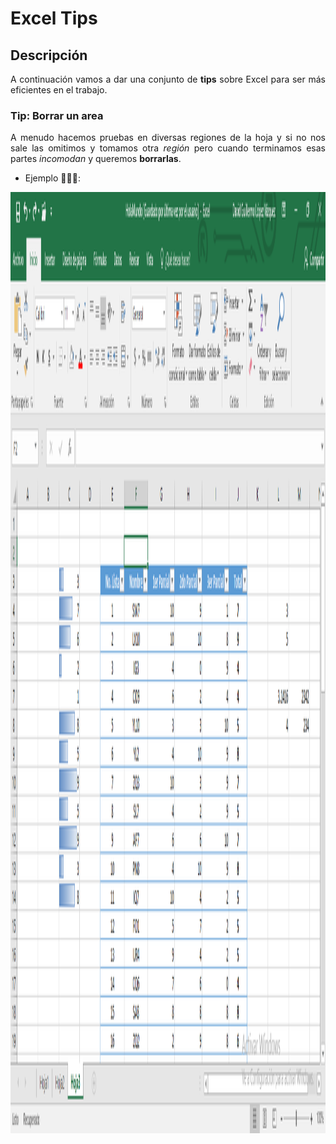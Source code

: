 Excel Tips
==========

## Descripción

<p align="justify">
	A continuación vamos a dar una conjunto de <b>tips</b> sobre Excel para ser más eficientes en el trabajo.
</p>

### Tip: Borrar un area

<p align="justify">
	A menudo hacemos pruebas en diversas regiones de la hoja y si no nos sale las omitimos y tomamos otra <i>región</i> pero cuando terminamos esas partes <i>incomodan</i> y queremos <b>borrarlas</b>.
</p>

* Ejemplo 🤷🏽‍♂️:

<p align="justify">
	<img src="https://github.com/ginppian/Excel-Tips-Borrar/blob/master/imgs/img1.png" width="1211" height="1506">
</p>

